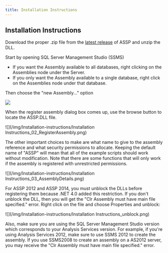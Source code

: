 ```yaml
---
title: Installation Instructions
---
```

## Installation Instructions

Download the proper .zip file from the [latest release](http://asstoredprocedures.codeplex.com/releases) of ASSP and unzip the DLL.

Start by opening SQL Server Management Studio (SSMS) 
* If you want the Assembly available to all databases, right clicking on the Assemblies node under the Server.
* If you only want the Assembly available to a single database, right click on the Assemblies node under that database.

Then choose the "new Assembly..." option

![](/img/Installation-instructions/Installation-Instructions_01_NewAssemblyMenu.png)

When the register assembly dialog box comes up, use the browse button to locate the ASSP.DLL file.

![](/img/Installation-instructions/Installation Instructions_02_RegisterAssembly.png)

The other important choices to make are what name to give to the assembly reference and what security permissions to allocate. Keeping the default name of "ASSP" will mean that all of the example scripts should work without modification. Note that there are some functions that will only work if the assembly is registered with unrestricted permissions.

![](/img/Installation-instructions/Installation Instructions_03_AssemblyDetails.png)

For ASSP 2012 and ASSP 2014, you must unblock the DLLs before registering them because .NET 4.0 added this restriction. If you don't unblock the DLL, then you will get the "Clr Assembly must have main file specified." error. Right click on the file and choose Properties and unblock:

![](/img/Installation-instructions/Installation Instructions_unblock.png)

Also, make sure you are using the SQL Server Management Studio version which corresponds to your Analysis Services version. For example, if you're using Analysis Services 2012, make sure to use SSMS 2012 to create the assembly. If you use SSMS2008 to create an assembly on a AS2012 server, you may receive the "Clr Assembly must have main file specified." error.
